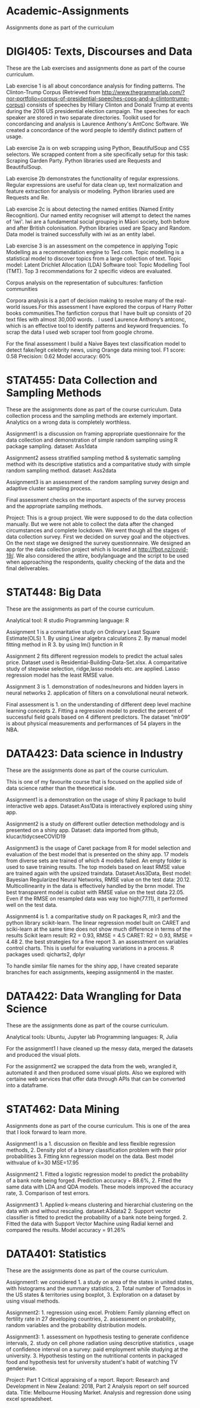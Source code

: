 # Academic-Assignments
Assignments done as part of the curriculum

# DIGI405: Texts, Discourses and Data
These are the Lab exercises and assignments done as part of the course curriculum.

Lab exercise 1 is all about concordance analysis for finding patterns. The Clinton-Trump Corpus (Retrieved from http://www.thegrammarlab.com/?nor-portfolio=corpus-of-presidential-speeches-cops-and-a-clintontrump-corpus) consists of speeches by Hillary Clinton and Donald Trump at events during the 2016 US presidential election campaign. The speeches for each speaker are stored in two separate directories. Toolkit used for concordancing and analysis is Laurence Anthony's AntConc Software. We created a concordance of the word people to identify distinct pattern of usage.

Lab exercise 2a is on web scrapping using Python, BeautifulSoup and CSS selectors. We scrapped content from a site specifically setup for this task: Scraping Garden Party. Python libraries used are Requests and BeautifulSoup.

Lab exercise 2b demonstrates the functionality of regular expressions. Regular expressions are useful for data clean up, text normalization and feature extraction for analysis or modeling. Python libraries used are Requests and Re.

Lab exercise 2c is about detecting the named entities (Named Entity Recognition). Our named entity recogniser will attempt to detect the names of 'iwi'. Iwi are a fundamental social grouping in Māori society, both before and after British colonisation. Python libraries used are Spacy and Random. Data model is trained successfully with iwi as an entity label.

Lab exercise 3 is an assessment on the competence in applying Topic Modelling as a recommendation engine to Ted.com. Topic modelling is a statistical model to discover topics from a large collection of text. Topic model: Latent Drichlet Allocation (LDA) Software tool: Topic Modelling Tool (TMT). Top 3 recommendations for 2 specific videos are evaluated.

Corpus analysis on the representation of subcultures: fanfiction communities

Corpora analysis is a part of decision making to resolve many of the real-world issues.For this assessment I have explored the corpus of Harry Potter books communities.The fanfiction corpus that I have built up consists of 20 text files with almost 30,000 words. . I used Laurence Anthony’s antconc, which is an effective tool to identify patterns and keyword frequencies. To scrap the data I used web scraper tool from google chrome.

For the final assessment I build a Naive Bayes text classification model to detect fake/legit celebrity news, using Orange data mining tool. F1 score: 0.58 Precision: 0.62 Model accuracy: 60%

# STAT455: Data Collection and Sampling Methods
These are the assignments done as part of the course curriculum.
Data collection process and the sampling methods are extemely important. Analytics on a wrong data is completely worthless.

Assignment1 is a discussion on framing appropriate questionnaire for the data collection and demonstration of simple random sampling using R package sampling. dataset: Ass1data

Assignment2 assess stratified sampling method & systematic sampling method with its descriptive statistics and a comparitative study with simple random sampling method. dataset: Ass2data

Assignment3 is an assessment of the random sampling survey design and adaptive cluster sampling process.

Final assessment checks on the important aspects of the survey process and the appropriate sampling methods.

Project: This is a group project. We were supposed to do the data collection manually. But we were not able to collect the data after the changed circumstances and complete lockdown. We went though all the stages of data collection survey. First we decided on survey goal and the objectives. On the next stage we designed the survey questionnnaire. We designed an app for the data collection project which is located at http://fbot.nz/covid-19/. We also considered the attire, bodylanguage and the script to be used when approaching the respondents, quality checking of the data and the final deliverables.

# STAT448: Big Data 
These are the assignments as part of the course curriculum.

Analytical tool: R studio
Programming language: R

Assignment 1 is a comaritative study on Ordinary Least Square Estimate(OLS) 1. By using Linear algebra calculations 2. By manual model fitting method in R 3. by using lm() function in R

Assignment 2 fits different regression models to predict the actual sales price. Dataset used is Residential-Building-Data-Set.xlsx. A comparitative study of stepwise selection, ridge,lasso models etc. are applied. Lasso regression model has the least RMSE value.

Assignment 3 is 1. demonstration of nodes/neurons and hidden layers in neural networks 2. application of filters on a convolutional neural network.

Final assessment is 1. on the understanding of different deep level machine learning concepts 2. Fitting a regression model to predict the percent of successful field goals based on 4 different predictors. The dataset ”mlr09” is about physical measurements and performances of 54 players in the NBA.

# DATA423: Data science in Industry
These are the assignments done as part of the course curriculum.

This is one of my favourite course that is focused on the applied side of data science rather than the theoretical side. 

Assignment1 is a demonstration on the usage of shiny R package to build interactive web apps. Dataset:Ass1Data is interactively explored using shiny app.

Assignment2 is a study on different outlier detection methodology and is presented on a shiny app. Dataset: data imported from github, klucar/tidycseeCOVID19

Assignment3 is the usage of Caret package from R for model selection and evaluation of the best model that is presented on the shiny app. 17 models from diverse sets are trained of which 4 models failed. An empty folder is used to save training results. The top models based on least RMSE value are trained again with the upsized traindata. Dataset:Ass3Data, Best model: Bayesian Regularized Neural Networks, RMSE value on the test data: 20.12. Multicollinearity in the data is effectively handled by the brnn model. 
The best transparent model is cubist with RMSE value on the test data 22.05. Even if the RMSE on resampled data was way too high(77.11), it performed well on the test data.

Assignment4 is 1. a comparitative study on R packages R, mlr3 and the python library scikit-learn. The linear regression model built on CARET and sciki-learn at the same time does not show much difference in terms of the results Scikit learn result: R2 = 0.93, RMSE = 4.5 CARET: R2 = 0.93, RMSE = 4.48 2. the best strategies for a fine report 3. an assesstment on variables control charts. This is useful for evaluating variations in a process. R packages used: qicharts2, dplyr

To handle similar file names for the shiny app, I have created separate branches for each assignments, keeping assignment4 in the master.

# DATA422: Data Wrangling for Data Science
These are the assignments done as part of the course curriculum.

Analytical tools: Ubuntu, Jupyter lab
Programming languages: R, Julia

For the assignment1 I have cleaned up the messy data, merged the datasets and produced the visual plots.

For the assignment2 we scrapped the data from the web, wrangled it, automated it and then produced some visual plots. Also we explored with certaine web services that offer data through APIs that can be converted into a dataframe.

# STAT462: Data Mining
Assignments done as part of the course curriculum.
This is one of the area that I look forward to learn more.

Assignment1 is a 1. discussion on flexible and less flexible regression methods, 2. Density plot of a binary classification problem with their prior probabilities 3. Fitting knn regression model on the data. Best model withvalue of k=30 MSE=17.95

Assignment2 1. Fitted a logistic regression model to predict the probability of a bank note being forged. Prediction accuracy = 88.6%, 2. Fitted the same data with LDA and QDA models. These models improved the accuracy rate, 3. Comparison of test errors.

Assignment3 1. Applied k-means clustering and hierarchial clustering on the data with and without rescaling. dataset:A3data2 2. Support vector classifier is fitted to predict the probability of a bank note being forged. 2. Fitted the data with Support Vector Machine using Radial kernel and compared the results. Model accuracy = 91.26%

# DATA401: Statistics
These are the assignments done as part of the course curriculum. 

Assignment1: we considered 1. a study on area of the states in united states, with histograms and the summary statistics, 2. Total number of Tornados in the US states & territories using boxplot, 3. Exploration on a dataset by using visual methods.

Assignment2: 1. regression using excel. Problem: Family planning effect on fertility rate in 27 developing countries, 2. assessment on probability, random variables and the probability distribution models.

Assignment3: 1. assessment on hypothesis testing to generate confidence intervals, 2. study on cell phone radiation using descriptive statistics , usage of confidence interval on a survey: paid employment while studying at the university. 3. Hypothesis testing on the nutritional contents in packaged food and hypothesis test for university student's habit of watching TV genderwise. 

Project: Part 1 Critical appraising of a report. Report: Research and Development in New Zealand: 2018, Part 2 Analysis report on self sourced data. Title: Melbourne Housing Market. Analysis and regression done using excel spreadsheet.
